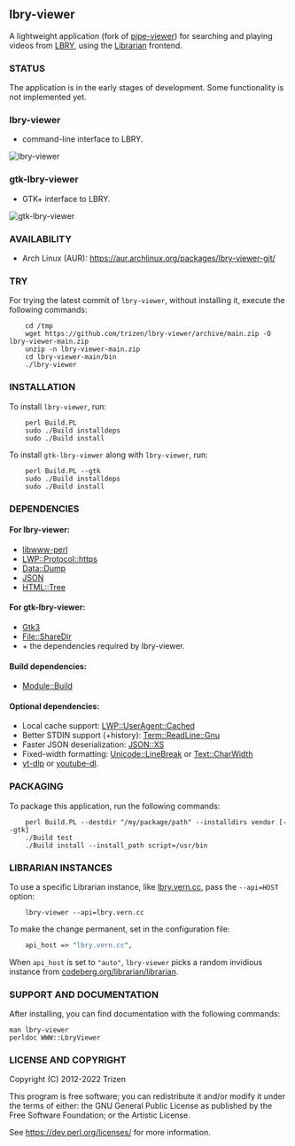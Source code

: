 ## lbry-viewer

A lightweight application (fork of [pipe-viewer](https://github.com/trizen/pipe-viewer)) for searching and playing videos from [LBRY](https://lbry.com/), using the [Librarian](https://codeberg.org/librarian/librarian) frontend.

### STATUS

The application is in the early stages of development. Some functionality is not implemented yet.

### lbry-viewer

* command-line interface to LBRY.

![lbry-viewer](https://user-images.githubusercontent.com/614513/170727055-edaaf1a2-b23a-4986-b293-62939378e1c8.png)

### gtk-lbry-viewer

* GTK+ interface to LBRY.

![gtk-lbry-viewer](https://user-images.githubusercontent.com/614513/170727069-9273ef40-d407-40a6-8183-c26e73a7807f.png)


### AVAILABILITY

* Arch Linux (AUR): https://aur.archlinux.org/packages/lbry-viewer-git/

### TRY

For trying the latest commit of `lbry-viewer`, without installing it, execute the following commands:

```console
    cd /tmp
    wget https://github.com/trizen/lbry-viewer/archive/main.zip -O lbry-viewer-main.zip
    unzip -n lbry-viewer-main.zip
    cd lbry-viewer-main/bin
    ./lbry-viewer
```

### INSTALLATION

To install `lbry-viewer`, run:

```console
    perl Build.PL
    sudo ./Build installdeps
    sudo ./Build install
```

To install `gtk-lbry-viewer` along with `lbry-viewer`, run:

```console
    perl Build.PL --gtk
    sudo ./Build installdeps
    sudo ./Build install
```

### DEPENDENCIES

#### For lbry-viewer:

* [libwww-perl](https://metacpan.org/release/libwww-perl)
* [LWP::Protocol::https](https://metacpan.org/release/LWP-Protocol-https)
* [Data::Dump](https://metacpan.org/release/Data-Dump)
* [JSON](https://metacpan.org/release/JSON)
* [HTML::Tree](https://metacpan.org/release/HTML-Tree)

#### For gtk-lbry-viewer:

* [Gtk3](https://metacpan.org/release/Gtk3)
* [File::ShareDir](https://metacpan.org/release/File-ShareDir)
* \+ the dependencies required by lbry-viewer.

#### Build dependencies:

* [Module::Build](https://metacpan.org/pod/Module::Build)

#### Optional dependencies:

* Local cache support: [LWP::UserAgent::Cached](https://metacpan.org/release/LWP-UserAgent-Cached)
* Better STDIN support (+history): [Term::ReadLine::Gnu](https://metacpan.org/release/Term-ReadLine-Gnu)
* Faster JSON deserialization: [JSON::XS](https://metacpan.org/release/JSON-XS)
* Fixed-width formatting: [Unicode::LineBreak](https://metacpan.org/release/Unicode-LineBreak) or [Text::CharWidth](https://metacpan.org/release/Text-CharWidth)
* [yt-dlp](https://github.com/yt-dlp/yt-dlp) or [youtube-dl](https://github.com/ytdl-org/youtube-dl).


### PACKAGING

To package this application, run the following commands:

```console
    perl Build.PL --destdir "/my/package/path" --installdirs vendor [--gtk]
    ./Build test
    ./Build install --install_path script=/usr/bin
```

### LIBRARIAN INSTANCES

To use a specific Librarian instance, like [lbry.vern.cc](https://lbry.vern.cc/), pass the `--api=HOST` option:

```console
    lbry-viewer --api=lbry.vern.cc
```

To make the change permanent, set in the configuration file:

```perl
    api_host => "lbry.vern.cc",
```

When `api_host` is set to `"auto"`, `lbry-viewer` picks a random invidious instance from [codeberg.org/librarian/librarian](https://codeberg.org/librarian/librarian#clearnet).

### SUPPORT AND DOCUMENTATION

After installing, you can find documentation with the following commands:

    man lbry-viewer
    perldoc WWW::LbryViewer

### LICENSE AND COPYRIGHT

Copyright (C) 2012-2022 Trizen

This program is free software; you can redistribute it and/or modify it
under the terms of either: the GNU General Public License as published
by the Free Software Foundation; or the Artistic License.

See https://dev.perl.org/licenses/ for more information.
